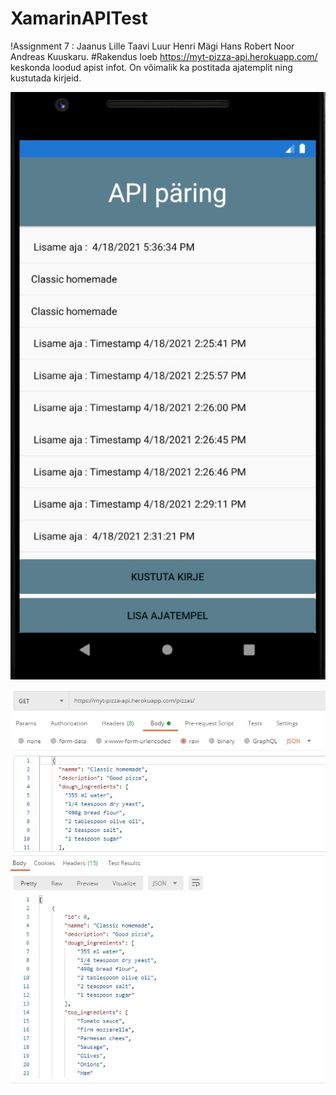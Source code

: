 # XamarinAPITest
!Assignment 7 : Jaanus Lille Taavi Luur Henri Mägi Hans Robert Noor Andreas Kuuskaru.
#Rakendus loeb https://myt-pizza-api.herokuapp.com/ keskonda loodud apist infot. On võimalik ka postitada ajatemplit ning kustutada kirjeid.

![](img/1.jpg)

![](img/2.jpg)
